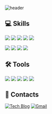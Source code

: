 ### 

<!--
**sojin0106/sojin0106** is a ✨ _special_ ✨ repository because its `README.md` (this file) appears on your GitHub profile.

Here are some ideas to get you started:

- 🔭 I’m currently working on ...
- 🌱 I’m currently learning ...
- 👯 I’m looking to collaborate on ...
- 🤔 I’m looking for help with ...
- 💬 Ask me about ...
- 📫 How to reach me: ...
- 😄 Pronouns: ...
- ⚡ Fun fact: ...
-->


![header](https://capsule-render.vercel.app/api?type=Soft&align=center%&height=200&section=header&text=ANSOJIN%20😊&fontSize=90)



## 💻 Skills

<p>
  <img src="https://img.shields.io/badge/JavaScript-F7DF1E?style=for-the-badge&logo=JavaScript&logoColor=white">
  <img src="https://img.shields.io/badge/React-61DAFB?style=for-the-badge&logo=React&logoColor=white">
  <img src="https://img.shields.io/badge/Redux-764ABC?style=for-the-badge&logo=Redux&logoColor=white">
  <img src="https://img.shields.io/badge/HTML5-E34F26?style=for-the-badge&logo=HTML5&logoColor=white">
  <img src="https://img.shields.io/badge/CSS3-1572B6?style=for-the-badge&logo=HTML5&logoColor=white">
</p>
<p>
  <img src="https://img.shields.io/badge/AWS S3-232F3E?style=for-the-badge&logo=HTML5&logoColor=white">
  <img src="https://img.shields.io/badge/AWS cloudfront-232F3E?style=for-the-badge&logo=HTML5&logoColor=white">
  <img src="https://img.shields.io/badge/AWS route53-232F3E?style=for-the-badge&logo=HTML5&logoColor=white">
  <img src="https://img.shields.io/badge/firebase-FFCA28?style=for-the-badge&logo=HTML5&logoColor=white"> 
</p>


## 🛠 Tools

<p>
  <img src="https://img.shields.io/badge/VSCode-007ACC?style=flat&logo=Visual Studio Code&logoColor=white"/>
  <img src="https://img.shields.io/badge/Git-F05032?style=flat&logo=Git&logoColor=white"/>
  <img src="https://img.shields.io/badge/Github-181717?style=flat&logo=github&logoColor=white">
  <img src="https://img.shields.io/badge/Slack-4A154B?style=flat&logo=Slack&logoColor=white"/>
  <img src="https://img.shields.io/badge/Notion-000000?style=flat&logo=Notion&logoColor=white"/>
</p>


## 📩 Contacts

[![Tech Blog](https://img.shields.io/badge/Blog-FF5722?style=flat-square&logo=blogger&logoColor=white)](https://serendipity-asj.tistory.com/)  [![Gmail](https://img.shields.io/badge/Gmail-EA4335?style=flat-square&logo=Gmail&logoColor=white)](mailto:thwls8290@gmail.com)






